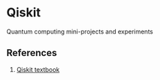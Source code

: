 # Qiskit
Quantum computing mini-projects and experiments 

## References
1. <a href=https://qiskit.org/textbook/preface.html>Qiskit textbook</a>
